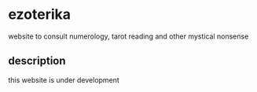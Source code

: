 # ezoterika
website to consult numerology, tarot reading and other mystical nonsense

## description
this website is under development
